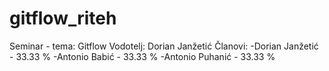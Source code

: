 # gitflow_riteh
Seminar - tema: Gitflow
Vodotelj: Dorian Janžetić
Članovi: 
  -Dorian Janžetić  - 33.33 %
  -Antonio Babić    - 33.33 % 
  -Antonio Puhanić  - 33.33 %
